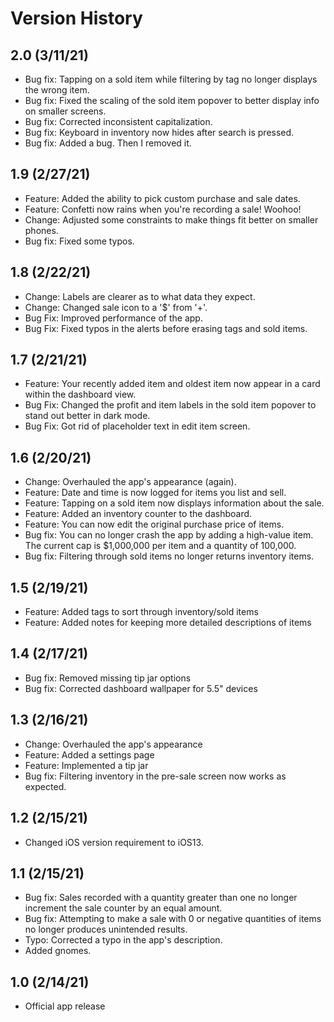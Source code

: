 
# Version History

## 2.0 (3/11/21)
* Bug fix: Tapping on a sold item while filtering by tag no longer displays the wrong item.
* Bug fix: Fixed the scaling of the sold item popover to better display info on smaller screens.
* Bug fix: Corrected inconsistent capitalization.
* Bug fix: Keyboard in inventory now hides after search is pressed.
* Bug fix: Added a bug. Then I removed it.

## 1.9 (2/27/21)
* Feature: Added the ability to pick custom purchase and sale dates.
* Feature: Confetti now rains when you're recording a sale! Woohoo!
* Change: Adjusted some constraints to make things fit better on smaller phones.
* Bug fix: Fixed some typos.

## 1.8 (2/22/21)
* Change: Labels are clearer as to what data they expect.
* Change: Changed sale icon to a '$' from '+'.
* Bug Fix: Improved performance of the app.
* Bug Fix: Fixed typos in the alerts before erasing tags and sold items.

## 1.7 (2/21/21)
* Feature: Your recently added item and oldest item now appear in a card within the dashboard view.
* Bug Fix: Changed the profit and item labels in the sold item popover to stand out better in dark mode.
* Bug Fix: Got rid of placeholder text in edit item screen.

## 1.6 (2/20/21)
* Change: Overhauled the app's appearance (again).
* Feature: Date and time is now logged for items you list and sell.
* Feature: Tapping on a sold item now displays information about the sale.
* Feature: Added an inventory counter to the dashboard.
* Feature: You can now edit the original purchase price of items.
* Bug fix: You can no longer crash the app by adding a high-value item. The current cap is $1,000,000 per item and a quantity of 100,000.
* Bug fix: Filtering through sold items no longer returns inventory items.

## 1.5 (2/19/21)
* Feature: Added tags to sort through inventory/sold items
* Feature: Added notes for keeping more detailed descriptions of items

## 1.4 (2/17/21)
* Bug fix: Removed missing tip jar options
* Bug fix: Corrected dashboard wallpaper for 5.5" devices

## 1.3 (2/16/21)
* Change: Overhauled the app's appearance
* Feature: Added a settings page
* Feature: Implemented a tip jar
* Bug fix: Filtering inventory in the pre-sale screen now works as expected.

## 1.2 (2/15/21)
* Changed iOS version requirement to iOS13.

## 1.1 (2/15/21)
* Bug fix: Sales recorded with a quantity greater than one no longer increment the sale counter by an equal amount.
* Bug fix: Attempting to make a sale with 0 or negative quantities of items no longer produces unintended results.
* Typo: Corrected a typo in the app's description.
* Added gnomes.

## 1.0 (2/14/21)

* Official app release
